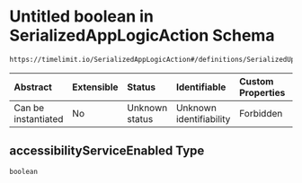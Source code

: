 # Untitled boolean in SerializedAppLogicAction Schema

```txt
https://timelimit.io/SerializedAppLogicAction#/definitions/SerializedUpdateDeviceStatusAction/properties/accessibilityServiceEnabled
```

| Abstract            | Extensible | Status         | Identifiable            | Custom Properties | Additional Properties | Access Restrictions | Defined In                                                                                            |
| :------------------ | :--------- | :------------- | :---------------------- | :---------------- | :-------------------- | :------------------ | :---------------------------------------------------------------------------------------------------- |
| Can be instantiated | No         | Unknown status | Unknown identifiability | Forbidden         | Allowed               | none                | [SerializedAppLogicAction.schema.json\*](SerializedAppLogicAction.schema.json "open original schema") |

## accessibilityServiceEnabled Type

`boolean`
